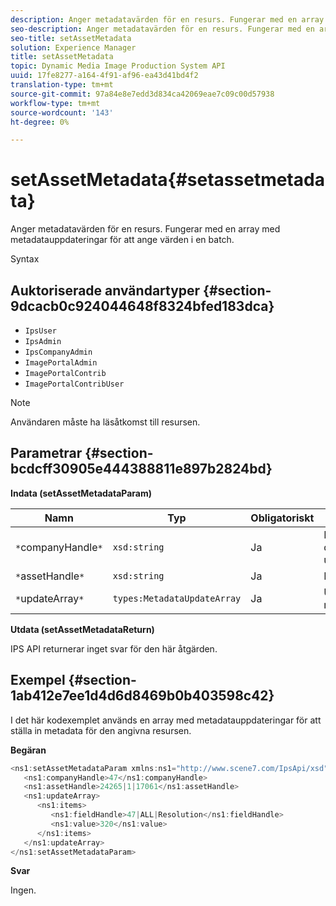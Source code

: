 ```yaml
---
description: Anger metadatavärden för en resurs. Fungerar med en array med metadatauppdateringar för att ange värden i en batch.
seo-description: Anger metadatavärden för en resurs. Fungerar med en array med metadatauppdateringar för att ange värden i en batch.
seo-title: setAssetMetadata
solution: Experience Manager
title: setAssetMetadata
topic: Dynamic Media Image Production System API
uuid: 17fe8277-a164-4f91-af96-ea43d41bd4f2
translation-type: tm+mt
source-git-commit: 97a84e8e7edd3d834ca42069eae7c09c00d57938
workflow-type: tm+mt
source-wordcount: '143'
ht-degree: 0%

---
```



# setAssetMetadata{#setassetmetadata}

Anger metadatavärden för en resurs. Fungerar med en array med metadatauppdateringar för att ange värden i en batch.

Syntax

## Auktoriserade användartyper {#section-9dcacb0c924044648f8324bfed183dca}

* `IpsUser`
* `IpsAdmin`
* `IpsCompanyAdmin`
* `ImagePortalAdmin`
* `ImagePortalContrib`
* `ImagePortalContribUser`

>[!NOTE]
>
>Användaren måste ha läsåtkomst till resursen.

## Parametrar {#section-bcdcff30905e444388811e897b2824bd}

**Indata (setAssetMetadataParam)**

| Namn | Typ | Obligatoriskt | Beskrivning |
|---|---|---|---|
| `*`companyHandle`*` | `xsd:string` | Ja | Referensen till företaget med den tillgång som du vill uppdatera. |
| `*`assetHandle`*` | `xsd:string` | Ja | Referensen till resursen. |
| `*`updateArray`*` | `types:MetadataUpdateArray` | Ja | Uppdateringar i en metadatauppdateringsmatris. |

**Utdata (setAssetMetadataReturn)**

IPS API returnerar inget svar för den här åtgärden.

## Exempel {#section-1ab412e7ee1d4d6d8469b0b403598c42}

I det här kodexemplet används en array med metadatauppdateringar för att ställa in metadata för den angivna resursen.

**Begäran**

```java
<ns1:setAssetMetadataParam xmlns:ns1="http://www.scene7.com/IpsApi/xsd">
   <ns1:companyHandle>47</ns1:companyHandle>
   <ns1:assetHandle>24265|1|17061</ns1:assetHandle>
   <ns1:updateArray>
      <ns1:items>
         <ns1:fieldHandle>47|ALL|Resolution</ns1:fieldHandle>
         <ns1:value>320</ns1:value>
      </ns1:items>
   </ns1:updateArray>
</ns1:setAssetMetadataParam>
```

**Svar**

Ingen.
